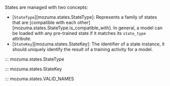 
States are managed with two concepts:

* [`StateType`][mozuma.states.StateType]: Represents a family of states that are
    [compatible with each other][mozuma.states.StateType.is_compatible_with].
    In general, a model can be loaded with any pre-trained state if it matches its `state_type` attribute.
* [`StateKey`][mozuma.states.StateKey]: The identifier of a state instance,
    it should uniquely identify the result of a training activity for a model.

::: mozuma.states.StateType

::: mozuma.states.StateKey

::: mozuma.states.VALID_NAMES

